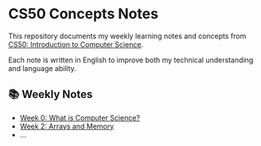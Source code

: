 # CS50 Concepts Notes

This repository documents my weekly learning notes and concepts from [CS50: Introduction to Computer Science](https://cs50.harvard.edu/x/).

Each note is written in English to improve both my technical understanding and language ability.

## 📚 Weekly Notes

- [Week 0: What is Computer Science?](week0.md)
- [Week 2: Arrays and Memory](week2.md)
- ...

